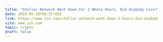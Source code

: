 ```yaml
---
title: "Stellar Network Went Down For 2 Whole Hours. Did Anybody Care?"
date: 2019-05-18T06:57:03Z
link: https://www.ccn.com/stellar-network-went-down-2-hours-did-anybody-care?utm_medium=RSS&utm_source=hune
site: www.ccn.com
topic: crypto
draft: false
---
```

